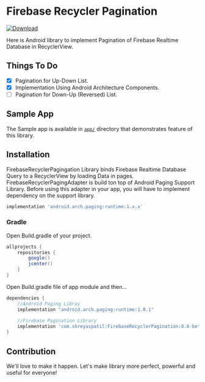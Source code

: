 # Firebase Recycler Pagination

[ ![Download](https://api.bintray.com/packages/patilshreyas/maven/FirebaseRecyclerPagination/images/download.svg?version=0.6-beta) ](https://bintray.com/patilshreyas/maven/FirebaseRecyclerPagination/0.6-beta/link)

Here is Android library to implement Pagination of Firebase Realtime Database in RecyclerView.

## Things To Do
- [X] Pagination for Up-Down List.
- [X] Implementation Using Android Architecture Components.
- [ ] Pagination for Down-Up (Reversed) List.

## Sample App
The Sample app is available in [`app/`](app) directory that demonstrates feature of this library.

## Installation
FirebaseRecyclerPagingation Library binds Firebase Realtime Database Query to a RecyclerView by loading Data in pages. FirebaseRecyclerPagingAdapter is build ton top of Android Paging Support Library. Before using this adapter in your app, you will have to implement dependency on the support library.
```groovy
implementation 'android.arch.paging:runtime:1.x.x'
```

### Gradle
Open Build.gradle of your project.
```groovy
allprojects {
    repositories {
        google()
        jcenter()
    }
}
```
Open Build.gradle file of app module and then...
```groovy
dependencies {
    //Android Paging Libray
    implementation "android.arch.paging:runtime:1.0.1"
    
    //Firebase Pagination Library
    implementation 'com.shreyaspatil:FirebaseRecyclerPagination:0.6-beta'
}
```

## Contribution
We'll love to make it happen. Let's make library more perfect, powerful and useful for everyone!